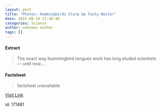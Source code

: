 ```yaml
---
layout: post
title: "Photos: Hummingbirds Slurp Up Tasty Nectar"
date: 2015-08-19 11:36:48
categories: Science
author: unknown author
tags: []
---
```



#### Extract
>The exact way hummingbird tongues work has long eluded scientists — until now....

#### Factsheet
>factsheet unavailable

[Visit Link](http://www.livescience.com/51907-photos-hummingbird-tongues.html)

id:  171481

